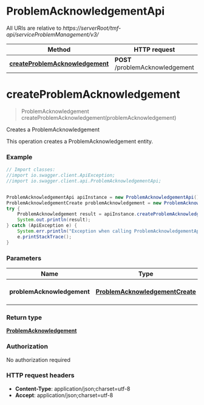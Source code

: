 # ProblemAcknowledgementApi

All URIs are relative to *https://serverRoot/tmf-api/serviceProblemManagement/v3/*

Method | HTTP request | Description
------------- | ------------- | -------------
[**createProblemAcknowledgement**](ProblemAcknowledgementApi.md#createProblemAcknowledgement) | **POST** /problemAcknowledgement | Creates a ProblemAcknowledgement


<a name="createProblemAcknowledgement"></a>
# **createProblemAcknowledgement**
> ProblemAcknowledgement createProblemAcknowledgement(problemAcknowledgement)

Creates a ProblemAcknowledgement

This operation creates a ProblemAcknowledgement entity.

### Example
```java
// Import classes:
//import io.swagger.client.ApiException;
//import io.swagger.client.api.ProblemAcknowledgementApi;


ProblemAcknowledgementApi apiInstance = new ProblemAcknowledgementApi();
ProblemAcknowledgementCreate problemAcknowledgement = new ProblemAcknowledgementCreate(); // ProblemAcknowledgementCreate | The ProblemAcknowledgement to be created
try {
    ProblemAcknowledgement result = apiInstance.createProblemAcknowledgement(problemAcknowledgement);
    System.out.println(result);
} catch (ApiException e) {
    System.err.println("Exception when calling ProblemAcknowledgementApi#createProblemAcknowledgement");
    e.printStackTrace();
}
```

### Parameters

Name | Type | Description  | Notes
------------- | ------------- | ------------- | -------------
 **problemAcknowledgement** | [**ProblemAcknowledgementCreate**](ProblemAcknowledgementCreate.md)| The ProblemAcknowledgement to be created |

### Return type

[**ProblemAcknowledgement**](ProblemAcknowledgement.md)

### Authorization

No authorization required

### HTTP request headers

 - **Content-Type**: application/json;charset=utf-8
 - **Accept**: application/json;charset=utf-8

